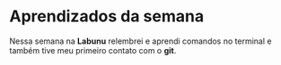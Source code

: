 # Aprendizados da semana

Nessa semana na **Labunu** relembrei e aprendi comandos no terminal e também tive meu primeiro contato com o **git**.